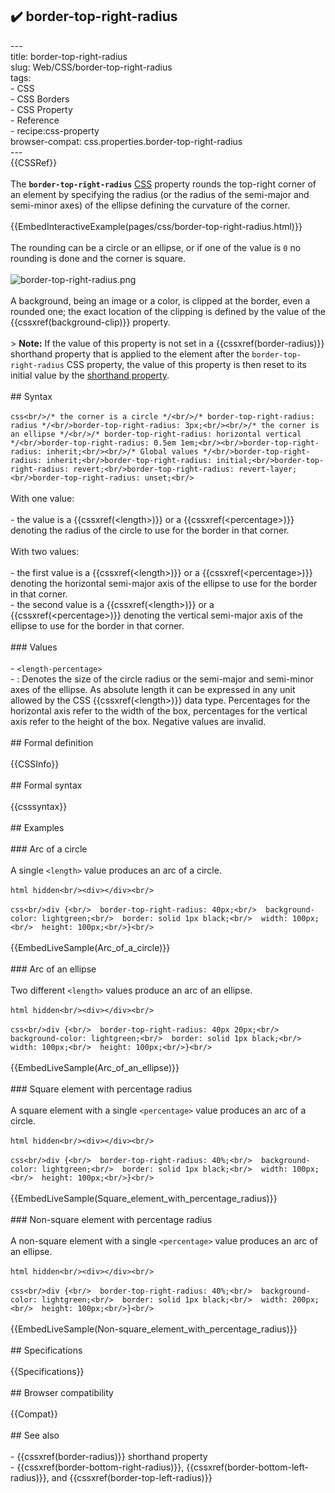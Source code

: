 ## ✔️ border-top-right-radius 
 ---<br/>title: border-top-right-radius<br/>slug: Web/CSS/border-top-right-radius<br/>tags:<br/>  - CSS<br/>  - CSS Borders<br/>  - CSS Property<br/>  - Reference<br/>  - recipe:css-property<br/>browser-compat: css.properties.border-top-right-radius<br/>---<br/>{{CSSRef}}<br/><br/>The **`border-top-right-radius`** [CSS](/en-US/docs/Web/CSS) property rounds the top-right corner of an element by specifying the radius (or the radius of the semi-major and semi-minor axes) of the ellipse defining the curvature of the corner.<br/><br/>{{EmbedInteractiveExample(pages/css/border-top-right-radius.html)}}<br/><br/>The rounding can be a circle or an ellipse, or if one of the value is `0` no rounding is done and the corner is square.<br/><br/>![border-top-right-radius.png](border-top-right-radius.png)<br/><br/>A background, being an image or a color, is clipped at the border, even a rounded one; the exact location of the clipping is defined by the value of the {{cssxref(background-clip)}} property.<br/><br/>> **Note:** If the value of this property is not set in a {{cssxref(border-radius)}} shorthand property that is applied to the element after the `border-top-right-radius` CSS property, the value of this property is then reset to its initial value by the [shorthand property](/en-US/docs/Web/CSS/Shorthand_properties).<br/><br/>## Syntax<br/><br/>```css<br/>/* the corner is a circle */<br/>/* border-top-right-radius: radius */<br/>border-top-right-radius: 3px;<br/><br/>/* the corner is an ellipse */<br/>/* border-top-right-radius: horizontal vertical */<br/>border-top-right-radius: 0.5em 1em;<br/><br/>border-top-right-radius: inherit;<br/><br/>/* Global values */<br/>border-top-right-radius: inherit;<br/>border-top-right-radius: initial;<br/>border-top-right-radius: revert;<br/>border-top-right-radius: revert-layer;<br/>border-top-right-radius: unset;<br/>```<br/><br/>With one value:<br/><br/>- the value is a {{cssxref(&lt;length&gt;)}} or a {{cssxref(&lt;percentage&gt;)}} denoting the radius of the circle to use for the border in that corner.<br/><br/>With two values:<br/><br/>- the first value is a {{cssxref(&lt;length&gt;)}} or a {{cssxref(&lt;percentage&gt;)}} denoting the horizontal semi-major axis of the ellipse to use for the border in that corner.<br/>- the second value is a {{cssxref(&lt;length&gt;)}} or a {{cssxref(&lt;percentage&gt;)}} denoting the vertical semi-major axis of the ellipse to use for the border in that corner.<br/><br/>### Values<br/><br/>- `<length-percentage>`<br/>  - : Denotes the size of the circle radius or the semi-major and semi-minor axes of the ellipse. As absolute length it can be expressed in any unit allowed by the CSS {{cssxref(&lt;length&gt;)}} data type. Percentages for the horizontal axis refer to the width of the box, percentages for the vertical axis refer to the height of the box. Negative values are invalid.<br/><br/>## Formal definition<br/><br/>{{CSSInfo}}<br/><br/>## Formal syntax<br/><br/>{{csssyntax}}<br/><br/>## Examples<br/><br/>### Arc of a circle<br/><br/>A single `<length>` value produces an arc of a circle.<br/><br/>```html hidden<br/><div></div><br/>```<br/><br/>```css<br/>div {<br/>  border-top-right-radius: 40px;<br/>  background-color: lightgreen;<br/>  border: solid 1px black;<br/>  width: 100px;<br/>  height: 100px;<br/>}<br/>```<br/><br/>{{EmbedLiveSample(Arc_of_a_circle)}}<br/><br/>### Arc of an ellipse<br/><br/>Two different `<length>` values produce an arc of an ellipse.<br/><br/>```html hidden<br/><div></div><br/>```<br/><br/>```css<br/>div {<br/>  border-top-right-radius: 40px 20px;<br/>  background-color: lightgreen;<br/>  border: solid 1px black;<br/>  width: 100px;<br/>  height: 100px;<br/>}<br/>```<br/><br/>{{EmbedLiveSample(Arc_of_an_ellipse)}}<br/><br/>### Square element with percentage radius<br/><br/>A square element with a single `<percentage>` value produces an arc of a circle.<br/><br/>```html hidden<br/><div></div><br/>```<br/><br/>```css<br/>div {<br/>  border-top-right-radius: 40%;<br/>  background-color: lightgreen;<br/>  border: solid 1px black;<br/>  width: 100px;<br/>  height: 100px;<br/>}<br/>```<br/><br/>{{EmbedLiveSample(Square_element_with_percentage_radius)}}<br/><br/>### Non-square element with percentage radius<br/><br/>A non-square element with a single `<percentage>` value produces an arc of an ellipse.<br/><br/>```html hidden<br/><div></div><br/>```<br/><br/>```css<br/>div {<br/>  border-top-right-radius: 40%;<br/>  background-color: lightgreen;<br/>  border: solid 1px black;<br/>  width: 200px;<br/>  height: 100px;<br/>}<br/>```<br/><br/>{{EmbedLiveSample(Non-square_element_with_percentage_radius)}}<br/><br/>## Specifications<br/><br/>{{Specifications}}<br/><br/>## Browser compatibility<br/><br/>{{Compat}}<br/><br/>## See also<br/><br/>- {{cssxref(border-radius)}} shorthand property<br/>- {{cssxref(border-bottom-right-radius)}}, {{cssxref(border-bottom-left-radius)}}, and {{cssxref(border-top-left-radius)}}<br/>